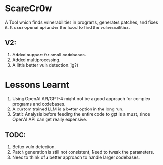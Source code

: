 # ScareCr0w

A Tool which finds vulnerabilities in programs, generates patches, and fixes it.
It uses openai api under the hood to find the vulnerabilities.

## V2:
1. Added support for small codebases.
2. Added multiprocessing.
3. A little better vuln detection.(ig?)

# Lessons Learnt
1. Using OpenAI API/GPT-4 might not be a good approach for complex programs and codebases. 
2. A custom trained LLM is a better option in the long run.
3. Static Analysis before feeding the entire code to gpt is a must, since OpenAI API can get really expensive.


## TODO:
1. Better vuln detection.
2. Patch generation is still not consistent, Need to tweak the parameters.
3. Need to think of a better approach to handle larger codebases. 
